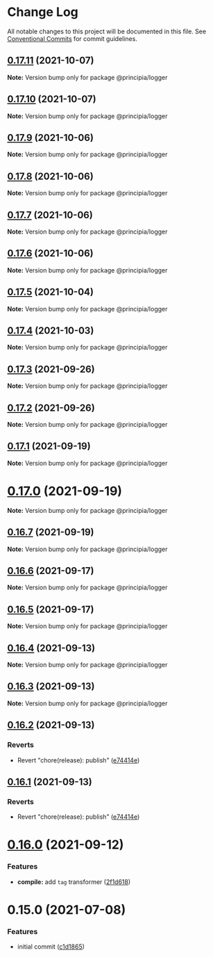 # Change Log

All notable changes to this project will be documented in this file.
See [Conventional Commits](https://conventionalcommits.org) for commit guidelines.

## [0.17.11](https://github.com/0x706b/principia.ts/compare/@principia/logger@0.17.10...@principia/logger@0.17.11) (2021-10-07)

**Note:** Version bump only for package @principia/logger





## [0.17.10](https://github.com/0x706b/principia.ts/compare/@principia/logger@0.17.9...@principia/logger@0.17.10) (2021-10-07)

**Note:** Version bump only for package @principia/logger





## [0.17.9](https://github.com/0x706b/principia.ts/compare/@principia/logger@0.17.8...@principia/logger@0.17.9) (2021-10-06)

**Note:** Version bump only for package @principia/logger





## [0.17.8](https://github.com/0x706b/principia.ts/compare/@principia/logger@0.17.7...@principia/logger@0.17.8) (2021-10-06)

**Note:** Version bump only for package @principia/logger





## [0.17.7](https://github.com/0x706b/principia.ts/compare/@principia/logger@0.17.6...@principia/logger@0.17.7) (2021-10-06)

**Note:** Version bump only for package @principia/logger





## [0.17.6](https://github.com/0x706b/principia.ts/compare/@principia/logger@0.17.5...@principia/logger@0.17.6) (2021-10-06)

**Note:** Version bump only for package @principia/logger





## [0.17.5](https://github.com/0x706b/principia.ts/compare/@principia/logger@0.17.4...@principia/logger@0.17.5) (2021-10-04)

**Note:** Version bump only for package @principia/logger





## [0.17.4](https://github.com/0x706b/principia.ts/compare/@principia/logger@0.17.3...@principia/logger@0.17.4) (2021-10-03)

**Note:** Version bump only for package @principia/logger





## [0.17.3](https://github.com/0x706b/principia.ts/compare/@principia/logger@0.17.2...@principia/logger@0.17.3) (2021-09-26)

**Note:** Version bump only for package @principia/logger





## [0.17.2](https://github.com/0x706b/principia.ts/compare/@principia/logger@0.17.1...@principia/logger@0.17.2) (2021-09-26)

**Note:** Version bump only for package @principia/logger





## [0.17.1](https://github.com/0x706b/principia.ts/compare/@principia/logger@0.17.0...@principia/logger@0.17.1) (2021-09-19)

**Note:** Version bump only for package @principia/logger





# [0.17.0](https://github.com/0x706b/principia.ts/compare/@principia/logger@0.16.7...@principia/logger@0.17.0) (2021-09-19)

**Note:** Version bump only for package @principia/logger





## [0.16.7](https://github.com/0x706b/principia.ts/compare/@principia/logger@0.16.6...@principia/logger@0.16.7) (2021-09-19)

**Note:** Version bump only for package @principia/logger





## [0.16.6](https://github.com/0x706b/principia.ts/compare/@principia/logger@0.16.5...@principia/logger@0.16.6) (2021-09-17)

**Note:** Version bump only for package @principia/logger





## [0.16.5](https://github.com/0x706b/principia.ts/compare/@principia/logger@0.16.4...@principia/logger@0.16.5) (2021-09-17)

**Note:** Version bump only for package @principia/logger





## [0.16.4](https://github.com/0x706b/principia.ts/compare/@principia/logger@0.16.3...@principia/logger@0.16.4) (2021-09-13)

**Note:** Version bump only for package @principia/logger





## [0.16.3](https://github.com/0x706b/principia.ts/compare/@principia/logger@0.16.2...@principia/logger@0.16.3) (2021-09-13)

**Note:** Version bump only for package @principia/logger





## [0.16.2](https://github.com/0x706b/principia.ts/compare/@principia/logger@0.16.1...@principia/logger@0.16.2) (2021-09-13)


### Reverts

* Revert "chore(release): publish" ([e74414e](https://github.com/0x706b/principia.ts/commit/e74414effa51392092770ecd542b55608dbb1201))





## [0.16.1](https://github.com/0x706b/principia.ts/compare/@principia/logger@0.16.1...@principia/logger@0.16.1) (2021-09-13)


### Reverts

* Revert "chore(release): publish" ([e74414e](https://github.com/0x706b/principia.ts/commit/e74414effa51392092770ecd542b55608dbb1201))





# [0.16.0](https://github.com/0x706b/principia.ts/compare/@principia/logger@0.15.0...@principia/logger@0.16.0) (2021-09-12)


### Features

* **compile:** add `tag` transformer ([2f1d618](https://github.com/0x706b/principia.ts/commit/2f1d6186a69804b169d7dc2eb96346d612fd3582))





# 0.15.0 (2021-07-08)


### Features

* initial commit ([c1d1865](https://github.com/0x706b/principia.ts/commit/c1d1865d93b8c7762c4cdfa912360f467c0bae02))

